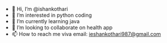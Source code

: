 - 👋 Hi, I’m @ishankothari
- 👀 I’m interested in python coding
- 🌱 I’m currently learning java 
- 💞️ I’m looking to collaborate on health app 
- 📫 How to reach me viva email: ieshankothari987@gmail.com

<!---
ishankothari987/ishankothari987 is a ✨ special ✨ repository because its `README.md` (this file) appears on your GitHub profile.
You can click the Preview link to take a look at your changes.
--->
